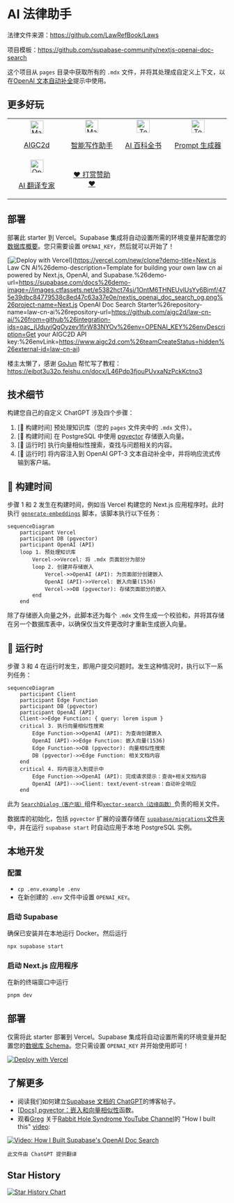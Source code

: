 # AI 法律助手

法律文件来源：https://github.com/LawRefBook/Laws

项目模板：https://github.com/supabase-community/nextjs-openai-doc-search

这个项目从 `pages` 目录中获取所有的 `.mdx` 文件，并将其处理成自定义上下文，以在[OpenAI 文本自动补全](https://platform.openai.com/docs/guides/completion)提示中使用。

## 更多好玩

<table>
  <tr>
  <td width="200px" align="center">
      <a href="https://www.aigc2d.com/?ref=lawcnai" target="_blank">
        <img alt="MagickPen" src="https://www.aigc2d.com/logo/logo-bg-512.png" height="30px" />
        <p>AIGC2d</p>
      </a>
    </td>
    <td width="200px" align="center">
      <a href="https://magickpen.com/?ref=lawcnai" target="_blank">
        <img alt="MagickPen" src="public/MagickPen.png" height="30px" />
        <p>智能写作助手</p>
      </a>
    </td>
   <td width="200px" align="center">
      <a href="https://www.teach-anything.com/?ref=lawcnai" target="_blank">
        <img alt="TeachAnything" src="public/TeachAnything.png" height="30px" />
        <p>AI 百科全书</p>
      </a>
    </td>
    <td width="200px" align="center">
      <a href="https://better.avatarprompt.net/?ref=lawcnai" target="_blank">
        <img alt="TeachAnything" src="public/BetterPrompt.png" height="30px" />
        <p>Prompt 生成器</p>
      </a>
    </td>
  </tr>
  <tr>
   <td width="200px" align="center">
      <a href="https://openl.io/?ref=lawcnai" target="_blank">
        <img alt="OpenL" src="public/OpenL.png" height="30px" />
        <p>AI 翻译专家</p>
      </a>
    </td>
   <td width="200px" align="center">
      <a href="https://afdian.net/a/lvwzhen/plan" target="_blank">
        <p>❤️ 打赏赞助 ❤️ </p>
      </a>
    </td>
    <td width="200px" align="center">
    </td>
  </tr>
</table>

## 部署

部署此 starter 到 Vercel。Supabase 集成将自动设置所需的环境变量并配置您的[数据库概要](./supabase/migrations/20230406025118_init.sql)。您只需要设置 `OPENAI_KEY`，然后就可以开始了！

[![Deploy with Vercel](https://vercel.com/button)](https://vercel.com/new/clone?demo-title=Next.js Law CN AI%26demo-description=Template for building your own law cn ai powered by Next.js, OpenAI, and Supabase.%26demo-url=https://supabase.com/docs%26demo-image=//images.ctfassets.net/e5382hct74si/1OntM6THNEUvlUsYy6Bjmf/475e39dbc84779538c8ed47c63a37e0e/nextjs_openai_doc_search_og.png%26project-name=Next.js OpenAI Doc Search Starter%26repository-name=law-cn-ai%26repository-url=https://github.com/aigc2d/law-cn-ai/%26from=github%26integration-ids=oac_jUduyjQgOyzev1fjrW83NYOv%26env=OPENAI_KEY%26envDescription=Get your AIGC2D API key:%26envLink=https://www.aigc2d.com%26teamCreateStatus=hidden%26external-id=law-cn-ai)

楼主太懒了，感谢 [GoJun](https://github.com/Freelander) 帮忙写了教程：https://eibot3u32o.feishu.cn/docx/L46Pdp3fjouPUvxaNzPckKctno3

## 技术细节

构建您自己的自定义 ChatGPT 涉及四个步骤：

1. [👷 构建时间] 预处理知识库（您的 `pages` 文件夹中的 `.mdx` 文件）。
2. [👷 构建时间] 在 PostgreSQL 中使用 [pgvector](https://supabase.com/docs/guides/database/extensions/pgvector) 存储嵌入向量。
3. [🏃 运行时] 执行向量相似性搜索，查找与问题相关的内容。
4. [🏃 运行时] 将内容注入到 OpenAI GPT-3 文本自动补全中，并将响应流式传输到客户端。

## 👷 构建时间

步骤 1 和 2 发生在构建时间，例如当 Vercel 构建您的 Next.js 应用程序时。此时执行 [`generate-embeddings`](./lib/generate-embeddings.ts) 脚本，该脚本执行以下任务：

```mermaid
sequenceDiagram
    participant Vercel
    participant DB (pgvector)
    participant OpenAI (API)
    loop 1. 预处理知识库
        Vercel->>Vercel: 将 .mdx 页面划分为部分
        loop 2. 创建并存储嵌入
            Vercel->>OpenAI (API): 为页面部分创建嵌入
            OpenAI (API)->>Vercel: 嵌入向量(1536)
            Vercel->>DB (pgvector): 存储页面部分的嵌入
        end
    end
```

除了存储嵌入向量之外，此脚本还为每个 `.mdx` 文件生成一个校验和，并将其存储在另一个数据库表中，以确保仅当文件更改时才重新生成嵌入向量。

## 🏃 运行时

步骤 3 和 4 在运行时发生，即用户提交问题时。发生这种情况时，执行以下一系列任务：

```mermaid
sequenceDiagram
    participant Client
    participant Edge Function
    participant DB (pgvector)
    participant OpenAI (API)
    Client->>Edge Function: { query: lorem ispum }
    critical 3. 执行向量相似性搜索
        Edge Function->>OpenAI (API): 为查询创建嵌入
        OpenAI (API)->>Edge Function: 嵌入向量(1536)
        Edge Function->>DB (pgvector): 向量相似性搜索
        DB (pgvector)->>Edge Function: 相关文档内容
    end
    critical 4. 将内容注入到提示中
        Edge Function->>OpenAI (API): 完成请求提示：查询+相关文档内容
        OpenAI (API)-->>Client: text/event-stream：自动补全响应
    end
```

此为 [`SearchDialog（客户端）`](./components/SearchDialog.tsx)组件和[`vector-search（边缘函数）`](./pages/api/vector-search.ts)负责的相关文件。

数据库的初始化，包括 `pgvector` 扩展的设置存储在 [`supabase/migrations`文件夹](./supabase/migrations/)中，并在运行 `supabase start` 时自动应用于本地 PostgreSQL 实例。

## 本地开发

### 配置

- `cp .env.example .env`
- 在新创建的 `.env` 文件中设置 `OPENAI_KEY`。

### 启动 Supabase

确保已安装并在本地运行 Docker。然后运行

```bash
npx supabase start
```

### 启动 Next.js 应用程序

在新的终端窗口中运行

```bash
pnpm dev
```

## 部署

仅需将此 starter 部署到 Vercel。Supabase 集成将自动设置所需的环境变量并配置您的[数据库 Schema](./supabase/migrations/20230406025118_init.sql)。您只需设置 `OPENAI_KEY` 并开始使用即可！

[![Deploy with Vercel](https://vercel.com/button)](https://vercel.com/new/clone?demo-title=Next.js%20Law%20CN%20AI&demo-description=Template%20for%20building%20your%20own%20law%20cn%20ai%20powered%20by%20Next.js%2C%20OpenAI%2C%20and%20Supabase.&demo-url=https%3A%2F%2Fsupabase.com%2Fdocs&demo-image=%2F%2Fimages.ctfassets.net%2Fe5382hct74si%2F1OntM6THNEUvlUsYy6Bjmf%2F475e39dbc84779538c8ed47c63a37e0e%2Fnextjs_openai_doc_search_og.png&project-name=Next.js%20OpenAI%20Doc%20Search%20Starter&repository-name=law-cn-ai&repository-url=https%3A%2F%2Fgithub.com%2Flvwzhen%2Flaw-cn-ai%2F&from=github&integration-ids=oac_jUduyjQgOyzev1fjrW83NYOv&env=OPENAI_KEY&envDescription=Get%20your%20OpenAI%20API%20key%3A&envLink=https%3A%2F%2Fplatform.openai.com%2Faccount%2Fapi-keys&teamCreateStatus=hidden&external-id=law-cn-ai)

## 了解更多

- 阅读我们如何建立[Supabase 文档的 ChatGPT](https://supabase.com/blog/chatgpt-supabase-docs)的博客帖子。
- [[Docs] pgvector：嵌入和向量相似性](https://supabase.com/docs/guides/database/extensions/pgvector)函数。
- 观看[Greg](https://twitter.com/ggrdson) 关于[Rabbit Hole Syndrome YouTube Channel](https://www.youtube.com/@RabbitHoleSyndrome)的 "How I built this" [video](https://youtu.be/Yhtjd7yGGGA):

[![Video: How I Built Supabase's OpenAI Doc Search](https://img.youtube.com/vi/Yhtjd7yGGGA/0.jpg)](https://www.youtube.com/watch?v=Yhtjd7yGGGA)

    此文件由 ChatGPT 提供翻译

## Star History

[![Star History Chart](https://api.star-history.com/svg?repos=lvwzhen/law-cn-ai&type=Date)](https://star-history.com/#lvwzhen/law-cn-ai&Date)
